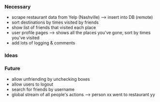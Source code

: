 ### Necessary
* scrape restaurant data from Yelp (Nashville) --> insert into DB (remote)
* sort destinations by times visited by friends
* show list of friends that visited each place
* user profile pages --> shows all the places you've gone, sort by times you've visited
* add lots of logging & comments

### Ideas

### Future
* allow unfriending by unchecking boxes
* allow users to logout
* search for friends by username
* global stream of all people's actions --> person xx went to restaurant yy
